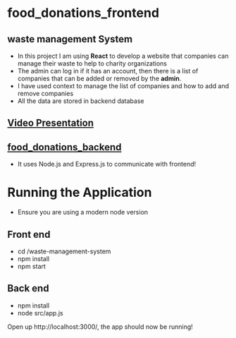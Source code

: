 # food_donations_frontend
## waste management System
* In this project I am using **React** to develop a website that companies can manage their waste to help to charity organizations
* The admin can log in if it has an account, then there is a list of companies that can be added or removed by the __admin__.
* I have used context to manage the list of companies and how to add and remove companies
* All the data are stored in backend database
## [Video Presentation](https://www.loom.com/share/06b6557d55034548ad83570fab343e40)
## [food_donations_backend](https://github.com/masoudz88/food_donations_backend)
* It uses Node.js and Express.js to communicate with frontend!
# Running the Application
* Ensure you are using a modern node version
## Front end
* cd /waste-management-system
* npm install
* npm start
## Back end
* npm install
* node src/app.js

Open up http://localhost:3000/, the app should now be running!

